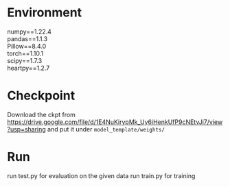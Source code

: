 # Environment

numpy==1.22.4  
pandas==1.1.3  
Pillow==8.4.0  
torch==1.10.1  
scipy==1.7.3  
heartpy==1.2.7


# Checkpoint

Download the ckpt from https://drive.google.com/file/d/1E4NuKirypMk_Uy6iHenkUfP9cNEtvJi7/view?usp=sharing and put it under `model_template/weights/`

# Run

run test.py for evaluation on the given data
run train.py for training

